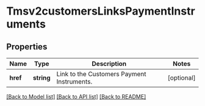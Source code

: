 # Tmsv2customersLinksPaymentInstruments

## Properties
Name | Type | Description | Notes
------------ | ------------- | ------------- | -------------
**href** | **string** | Link to the Customers Payment Instruments. | [optional] 

[[Back to Model list]](../README.md#documentation-for-models) [[Back to API list]](../README.md#documentation-for-api-endpoints) [[Back to README]](../README.md)


